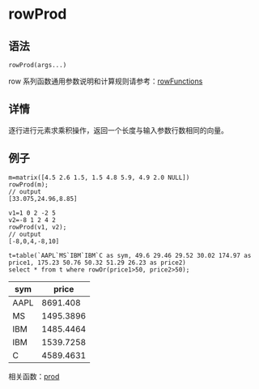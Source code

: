 # rowProd

## 语法

`rowProd(args...)`

row 系列函数通用参数说明和计算规则请参考：[rowFunctions](../themes/rowFunctions.md)

## 详情

逐行进行元素求乘积操作，返回一个长度与输入参数行数相同的向量。

## 例子

```
m=matrix([4.5 2.6 1.5, 1.5 4.8 5.9, 4.9 2.0 NULL])
rowProd(m);
// output
[33.075,24.96,8.85]

v1=1 0 2 -2 5
v2=-8 1 2 4 2
rowProd(v1, v2);
// output
[-8,0,4,-8,10]

t=table(`AAPL`MS`IBM`IBM`C as sym, 49.6 29.46 29.52 30.02 174.97 as price1, 175.23 50.76 50.32 51.29 26.23 as price2)
select * from t where rowOr(price1>50, price2>50);
```

| sym | price |
| --- | --- |
| AAPL | 8691.408 |
| MS | 1495.3896 |
| IBM | 1485.4464 |
| IBM | 1539.7258 |
| C | 4589.4631 |

相关函数：[prod](../p/prod.md)

